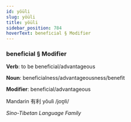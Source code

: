 ```yaml
---
id: yöüli
slug: yöüli
title: yöüli
sidebar_position: 784
hoverText: beneficial § Modifier
---
```


### beneficial § Modifier

**Verb**: to be beneficial/advantageous

**Noun**: beneficialness/advantageousness/benefit

**Modifier**: beneficial/advantageous

Mandarin 有利 yǒulì /joʊ̯li/

*Sino-Tibetan Language Family*